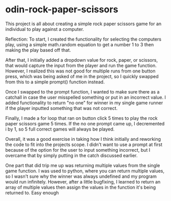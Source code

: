 # odin-rock-paper-scissors

This project is all about creating a simple rock paper scissors game for an individual to play against a computer.

Reflection: To start, I created the functionality for selecting the computers play, using a simple math.random equation to get a number 1 to 3 then making the play based off that.

After that, I initially added a dropdown value for rock, paper, or scissors, that would capture the input from the player and run the game function. However, I realized this was not good for multiple runs from one button press, which was being asked of me in the project, so I quickly swapped from this to a simple prompt() function instead.

Once I swapped to the prompt function, I wanted to make sure there as a catchall in case the user misspelled something or put in an incorrect value. I added functionality to return "no one" for winner in my single game runner if the player inputted something that was not correct.

Finally, I made a for loop that ran on button click 5 times to play the rock paper scissors game 5 times. If the no one prompt came up, I decremented i by 1, so 5 full correct games will always be played.

Overall, it was a good exercise in taking how I think initially and reworking the code to fit into the projects scope. I didn't want to use a prompt at first because of the option for the user to input something incorrect, but I overcame that by simply putting in the catch discussed earlier.

One part that did trip me up was returning multiple values from the single game function. I was used to python, where you can return multiple values, so I wasn't sure why the winner was always undefined and my program would run infinitely. However, after a little bugfixing, I learned to return an array of multiple values then assign the values in the function it's being returned to. Easy enough